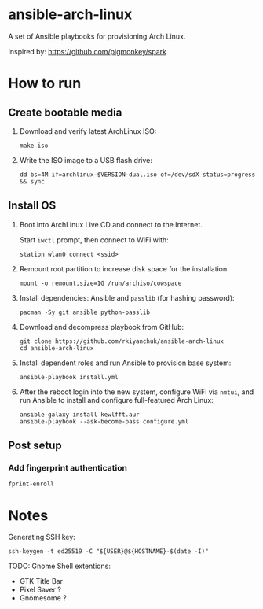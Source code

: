 ansible-arch-linux
==================

A set of Ansible playbooks for provisioning Arch Linux.

Inspired by: https://github.com/pigmonkey/spark

How to run
==========

Create bootable media
---------------------

1. Download and verify latest ArchLinux ISO:

    ```
    make iso
    ```

2. Write the ISO image to a USB flash drive:

    ```
    dd bs=4M if=archlinux-$VERSION-dual.iso of=/dev/sdX status=progress && sync
    ```

Install OS
----------

1. Boot into ArchLinux Live CD and connect to the Internet.

   Start `iwctl` prompt, then connect to WiFi with:

   ```
   station wlan0 connect <ssid>
   ```

2. Remount root partition to increase disk space for the installation.

    ```
    mount -o remount,size=1G /run/archiso/cowspace
    ```

3. Install dependencies: Ansible and `passlib` (for hashing password):

    ```
    pacman -Sy git ansible python-passlib
    ```

4. Download and decompress playbook from GitHub:

    ```
    git clone https://github.com/rkiyanchuk/ansible-arch-linux
    cd ansible-arch-linux
    ```


5. Install dependent roles and run Ansible to provision base system:

    ```
    ansible-playbook install.yml
    ```

6. After the reboot login into the new system, configure WiFi via `nmtui`,
   and run Ansible to install and configure full-featured Arch Linux:

    ```
    ansible-galaxy install kewlfft.aur
    ansible-playbook --ask-become-pass configure.yml
    ```

Post setup
----------

### Add fingerprint authentication

```
fprint-enroll
```

Notes
=====

Generating SSH key:

```
ssh-keygen -t ed25519 -C "${USER}@${HOSTNAME}-$(date -I)"
```

TODO: Gnome Shell extentions:

-  GTK Title Bar
-  Pixel Saver ?
-  Gnomesome ?
